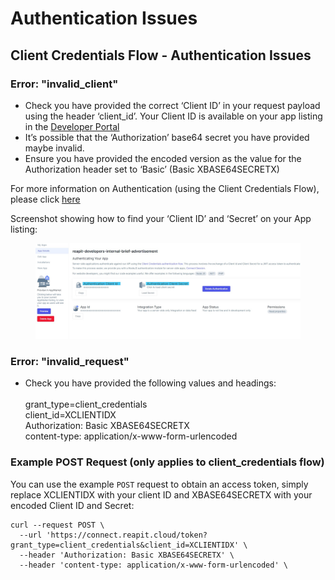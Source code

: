 # Authentication Issues

## **Client Credentials Flow -** Authentication Issues

### **Error: "invalid\_client"**

* Check you have provided the correct ‘Client ID’ in your request payload using the header ‘client\_id’. Your Client ID is available on your app listing in the [Developer Portal](https://developers.reapit.cloud/apps)
* It’s possible that the ‘Authorization’ base64 secret you have provided maybe invalid.
* Ensure you have provided the encoded version as the value for the Authorization header set to ‘Basic’ (Basic XBASE64SECRETX)

For more information on Authentication (using the Client Credentials Flow), please click [here](https://foundations-documentation.reapit.cloud/api/api-documentation#client-credentials-flow)

Screenshot showing how to find your ‘Client ID’ and ‘Secret’ on your App listing:

<figure><img src="../.gitbook/assets/AuthError.jpg" alt=""><figcaption></figcaption></figure>

### **Error:** "invalid\_request"

* Check you have provided the following values and headings:\
  \
  grant\_type=client\_credentials\
  client\_id=XCLIENTIDX\
  Authorization: Basic XBASE64SECRETX\
  content-type: application/x-www-form-urlencoded

### **Example POST Request (**&#x6F;nly applies to client\_credentials flow)

You can use the example `POST` request to obtain an access token, simply replace XCLIENTIDX with your client ID and XBASE64SECRETX with your encoded Client ID and Secret:

```
curl --request POST \
  --url 'https://connect.reapit.cloud/token?grant_type=client_credentials&client_id=XCLIENTIDX' \
  --header 'Authorization: Basic XBASE64SECRETX' \
  --header 'content-type: application/x-www-form-urlencoded' \

```

&#x20;
